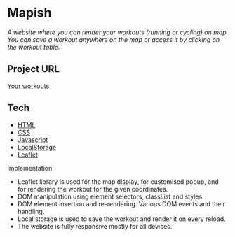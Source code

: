 # Mapish

_A website where you can render your workouts (running or cycling) on map. You can save a workout anywhere on the map or access it by clicking on the workout table._

## Project URL

[Your workouts]()

## Tech

- [HTML](https://developer.mozilla.org/en-US/docs/Web/HTML)
- [CSS](https://developer.mozilla.org/en-US/docs/Web/CSS)
- [Javascript](https://developer.mozilla.org/en-US/docs/Web/JavaScript)
- [LocalStorage](https://developer.mozilla.org/en-US/docs/Web/API/Window/localStorage)
- [Leaflet](https://leafletjs.com/)

Implementation

- Leaflet library is used for the map display, for customised popup, and for rendering the workout for the given coordinates.
- DOM manipulation using element selectors, classList and styles.
- DOM element insertion and re-rendering.
  Various DOM events and their handling.
- Local storage is used to save the workout and render it on every reload.
- The website is fully responsive mostly for all devices.
